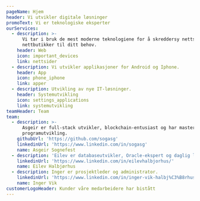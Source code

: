 ```yaml
---
pageName: Hjem
header: Vi utvikler digitale løsninger
promoText: Vi er teknologiske eksperter
ourServices:
  - description: >-
      Vi tar i bruk de mest moderne teknologiene for å skreddersy nettsider og
      nettbutikker til ditt behov.
    header: Web
    icon: important_devices
    link: nettsider
  - description: Vi utvikler applikasjoner for Android og Iphone.
    header: App
    icon: phone_iphone
    link: apper
  - description: Utvikling av nye IT-løsninger.
    header: Systemutvikling
    icon: settings_applications
    link: systemutvikling
teamHeader: Team
team:
  - description: >-
      Asgeir er full-stack utvikler, blockchain-entusiast og har mastergrad i
      programutvikling.
    githubUrl: 'https://github.com/sogasg'
    linkedinUrl: 'https://www.linkedin.com/in/sogasg'
    name: Asgeir Sognefest
  - description: 'Eilev er databaseutvikler, Oracle-ekspert og daglig leder.'
    linkedinUrl: 'https://www.linkedin.com/in/eilevhalbjorhus/'
    name: Eilev Halbjørhus
  - description: Inger er prosjektleder og administrator.
    linkedinUrl: 'https://www.linkedin.com/in/inger-vik-halbj%C3%B8rhus-99713939/?ppe=1'
    name: Inger Vik
customerLogoHeader: Kunder våre medarbeidere har bistått
---
```


